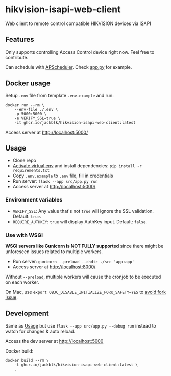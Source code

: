 # hikvision-isapi-web-client

Web client to remote control compatible HIKVISION devices via ISAPI

## Features

Only supports controlling Access Control device right now. Feel free to contribute.

Can schedule with [APScheduler](https://apscheduler.readthedocs.io/). Check [app.py](src/app.py) for example.

## Docker usage

Setup `.env` file from template `.env.example` and run:

```shell
docker run --rm \
    --env-file ./.env \
    -p 5000:5000 \
    -e VERIFY_SSL=true \
    -it ghcr.io/jackblk/hikvision-isapi-web-client:latest
```

Access server at <http://localhost:5000/>

## Usage

* Clone repo
* [Activate virtual env](https://docs.python.org/3/library/venv.html) and install
dependencies: `pip install -r requirements.txt`
* Copy `.env.example` to `.env` file, fill in credentials
* Run server: `flask --app src/app.py run`
* Access server at <http://localhost:5000/>

### Environment variables

* `VERIFY_SSL`: Any value that's not `true` will ignore the SSL validation. Default: `true`.
* `REQUIRE_AUTHKEY`: `true` will display AuthKey input. Default: `false`.

### Use with WSGI

**WSGI servers like Gunicorn is NOT FULLY supported** since there might be unforeseen
issues related to multiple workers.

* Run server: `gunicorn --preload --chdir ./src 'app:app'`
* Access server at <http://localhost:8000/>

Without `--preload`, multiple workers will cause the cronjob to be executed on each worker.

On Mac, use `export OBJC_DISABLE_INITIALIZE_FORK_SAFETY=YES` to [avoid fork issue](https://stackoverflow.com/questions/50168647/multiprocessing-causes-python-to-crash-and-gives-an-error-may-have-been-in-progr).

## Development

Same as [Usage](#usage) but use `flask --app src/app.py --debug run` instead to
watch for changes & auto reload.

Access the dev server at <http://localhost:5000>

Docker build:

```shell
docker build --rm \
    -t ghcr.io/jackblk/hikvision-isapi-web-client:latest \
    .
```
